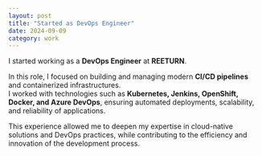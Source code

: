 ```yaml
---
layout: post
title: "Started as DevOps Engineer"
date: 2024-09-09
category: work
---
```


I started working as a **DevOps Engineer** at **REETURN**.  

In this role, I focused on building and managing modern **CI/CD pipelines** and containerized infrastructures.  
I worked with technologies such as **Kubernetes, Jenkins, OpenShift, Docker, and Azure DevOps**, ensuring automated deployments, scalability, and reliability of applications.  

This experience allowed me to deepen my expertise in cloud-native solutions and DevOps practices, while contributing to the efficiency and innovation of the development process.
